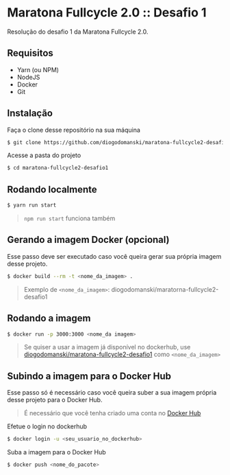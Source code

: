 # Maratona Fullcycle 2.0 :: Desafio 1

Resolução do desafio 1 da Maratona Fullcycle 2.0.

## Requisitos
* Yarn (ou NPM)
* NodeJS
* Docker
* Git

## Instalação

Faça o clone desse repositório na sua máquina

```bash
$ git clone https://github.com/diogodomanski/maratona-fullcycle2-desafio1
```

Acesse a pasta do projeto

```bash
$ cd maratona-fullcycle2-desafio1
```

## Rodando localmente

```bash
$ yarn run start
```

> `npm run start` funciona também

## Gerando a imagem Docker (opcional)
Esse passo deve ser executado caso você queira gerar sua própria imagem desse projeto.

```bash
$ docker build --rm -t <nome_da_imagem> .
```

> Exemplo de `<nome_da_imagem>`: diogodomanski/maratorna-fullcycle2-desafio1

## Rodando a imagem

```bash
$ docker run -p 3000:3000 <nome_da imagem>
```

> Se quiser a usar a imagem já disponível no dockerhub, use
[diogodomanski/maratona-fullcycle2-desafio1](https://hub.docker.com/repository/docker/diogodomanski/maratona-fullcycle2-desafio1) como `<nome_da_imagem>`

## Subindo a imagem para o Docker Hub
Esse passo só é necessário caso você queira suber a sua imagem própria desse projeto para o Docker Hub.

> É necessário que você tenha criado uma conta no [Docker Hub](https://hub.docker.com)

Efetue o login no dockerhub

```bash
$ docker login -u <seu_usuario_no_dockerhub>
```

Suba a imagem para o Docker Hub
```bash
$ docker push <nome_do_pacote>
```
